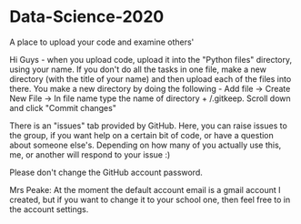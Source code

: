 # Data-Science-2020
A place to upload your code and examine others'

Hi Guys - when you upload code, upload it into the "Python files" directory, using your name. If you don't do all the tasks in one file, make a new directory (with the title of your name) and then upload each of the files into there. You make a new directory by doing the following - Add file -> Create New File -> In file name type the name of directory + /.gitkeep. Scroll down and click "Commit changes"

There is an "issues" tab provided by GitHub. Here, you can raise issues to the group, if you want help on a certain bit of code, or have a question about someone else's. Depending on how many of you actually use this, me, or another will respond to your issue :)

Please don't change the GitHub account password.

Mrs Peake:
At the moment the default account email is a gmail account I created, but if you want to change it to your school one, then feel free to in the account settings.
